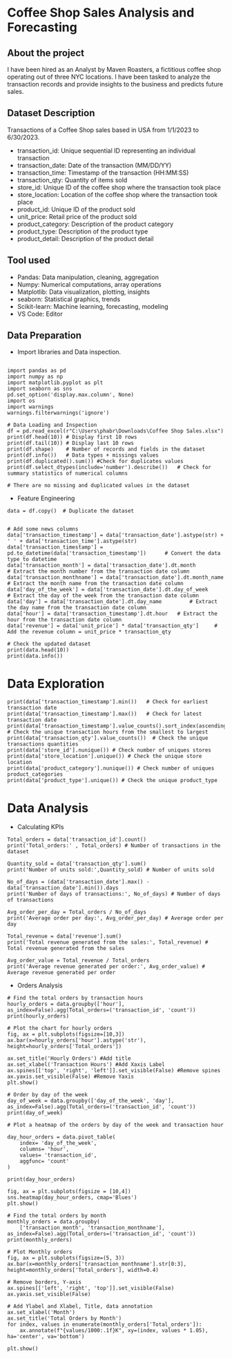 # Coffee Shop Sales Analysis and Forecasting

## About the project

I have been hired as an Analyst by Maven Roasters, a fictitious coffee shop operating out of three NYC locations. I have been tasked
to analyze the transaction records and provide insights to the business and predicts future sales.

## Dataset Description

Transactions of a Coffee Shop sales based in USA from 1/1/2023 to 6/30/2023.

  - transaction_id:        Unique sequential ID representing an individual transaction
  - transaction_date:      Date of the transaction (MM/DD/YY)
  - transaction_time:      Timestamp of the transaction (HH:MM:SS)
  - transaction_qty:       Quantity of items sold
  - store_id:              Unique ID of the coffee shop where the transaction took place
  - store_location:        Location of the coffee shop where the transaction took place
  - product_id:            Unique ID of the product sold
  - unit_price:            Retail price of the product sold
  - product_category:      Description of the product category
  - product_type:          Description of the product type
  - product_detail:        Description of the product detail


## Tool used 
 - Pandas: Data manipulation, cleaning, aggregation
 - Numpy:  Numerical computations, array operations
 - Matplotlib: Data visualization, plotting, insights
 - seaborn: Statistical graphics, trends 
 - Scikit-learn: Machine learning, forecasting, modeling
 - VS Code: Editor


## Data Preparation 
 - Import libraries and Data inspection.
```

import pandas as pd
import numpy as np
import matplotlib.pyplot as plt 
import seaborn as sns 
pd.set_option('display.max.column', None)
import os
import warnings
warnings.filterwarnings('ignore')

# Data Loading and Inspection
df = pd.read_excel(r"C:\Users\phabr\Downloads\Coffee Shop Sales.xlsx")
print(df.head(10)) # Display first 10 rows 
print(df.tail(10)) # Display last 10 rows
print(df.shape)    # Number of records and fields in the dataset
print(df.info())   # Data types + missings values
print(df.duplicated().sum()) #Check for duplicates values 
print(df.select_dtypes(include='number').describe())   # Check for summary statistics of numerical columns 

# There are no missing and duplicated values in the dataset
```


 - Feature Engineering

```
data = df.copy()  # Duplicate the dataset


# Add some news columns
data['transaction_timestamp'] = data['transaction_date'].astype(str) + ' ' + data['transaction_time'].astype(str) 
data['transaction_timestamp'] = pd.to_datetime(data['transaction_timestamp'])      # Convert the data type to datetime
data['transaction_month'] = data['transaction_date'].dt.month          # Extract the month number from the transaction date column
data['transaction_monthname'] = data['transaction_date'].dt.month_name    # Extract the month name from the transaction date column
data['day_of_the_week'] = data['transaction_date'].dt.day_of_week     # Extract the day of the week from the transaction date column
data['day'] = data['transaction_date'].dt.day_name         # Extract the day name from the transaction date column
data['hour'] = data['transaction_timestamp'].dt.hour   # Extract the hour from the transaction date column
data['revenue'] = data['unit_price'] * data['transaction_qty']     # Add the revenue column = unit_price * transaction_qty

# Check the updated dataset
print(data.head(10))
print(data.info())
```

# Data Exploration

```
print(data['transaction_timestamp'].min())   # Check for earliest transaction date
print(data['transaction_timestamp'].max())   # Check for latest transaction date
print(data['transaction_timestamp'].value_counts().sort_index(ascending=True)) # Check the unique transaction hours from the smallest to largest
print(data['transaction_qty'].value_counts())  # Check the unique transactions quantities
print(data['store_id'].nunique()) # Check number of uniques stores
print(data['store_location'].unique()) # Check the unique store location
print(data['product_category'].nunique()) # Check number of uniques product_categories
print(data['product_type'].unique()) # Check the unique product_type
```

# Data Analysis 
 - Calculating KPIs
```
Total_orders = data['transaction_id'].count()
print('Total_orders:' , Total_orders) # Number of transactions in the dataset

Quantity_sold = data['transaction_qty'].sum()
print('Number of units sold:',Quantity_sold) # Number of units sold 

No_of_days = (data['transaction_date'].max() - data['transaction_date'].min()).days
print('Number of days of transactions:', No_of_days) # Number of days of transactions

Avg_order_per_day = Total_orders / No_of_days 
print('Average order per day:', Avg_order_per_day) # Average order per day

Total_revenue = data['revenue'].sum()
print('Total revenue generated from the sales:', Total_revenue) # Total revenue generated from the sales

Avg_order_value = Total_revenue / Total_orders
print('Average revenue generated per order:', Avg_order_value) # Average revenue generated per order
```
 - Orders Analysis 
```
# Find the total orders by transaction hours 
hourly_orders = data.groupby(['hour'], as_index=False).agg(Total_orders=('transaction_id', 'count'))
print(hourly_orders)

# Plot the chart for hourly orders
fig, ax = plt.subplots(figsize=[10,3])
ax.bar(x=hourly_orders['hour'].astype('str'), height=hourly_orders['Total_orders'])

ax.set_title('Hourly Orders') #Add title
ax.set_xlabel('Transaction Hours') #Add Xaxis Label
ax.spines[['top', 'right', 'left']].set_visible(False) #Remove spines
ax.yaxis.set_visible(False) #Remove Yaxis
plt.show()

# Order by day of the week 
day_of_week = data.groupby(['day_of_the_week', 'day'], as_index=False).agg(Total_orders=('transaction_id', 'count'))
print(day_of_week)

# Plot a heatmap of the orders by day of the week and transaction hour

day_hour_orders = data.pivot_table(
    index= 'day_of_the_week',
    columns= 'hour',
    values= 'transaction_id',
    aggfunc= 'count'
)

print(day_hour_orders)

fig, ax = plt.subplots(figsize = [10,4])
sns.heatmap(day_hour_orders, cmap='Blues')
plt.show()

# Find the total orders by month 
monthly_orders = data.groupby(
    ['transaction_month', 'transaction_monthname'], as_index=False).agg(Total_orders=('transaction_id', 'count'))
print(monthly_orders)

# Plot Monthly orders
fig, ax = plt.subplots(figsize=(5, 3))
ax.bar(x=monthly_orders['transaction_monthname'].str[0:3], height=monthly_orders['Total_orders'], width=0.4)

# Remove borders, Y-axis
ax.spines[['left', 'right', 'top']].set_visible(False)
ax.yaxis.set_visible(False)

# Add Ylabel and Xlabel, Title, data annotation
ax.set_xlabel('Month')
ax.set_title('Total Orders by Month')
for index, values in enumerate(monthly_orders['Total_orders']):
    ax.annotate(f"{values/1000:.1f}K", xy=(index, values * 1.05), ha='center', va='bottom')

plt.show()


```
